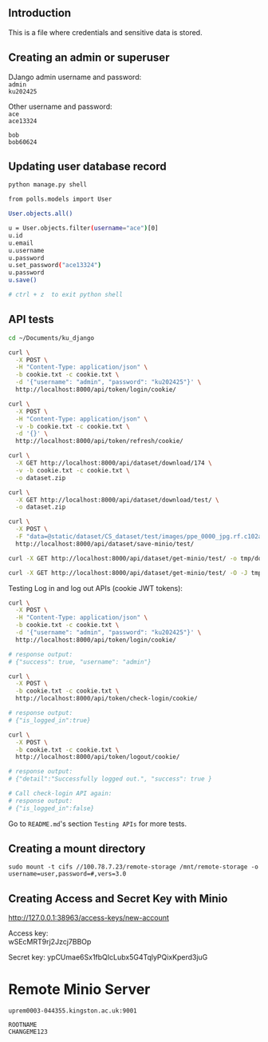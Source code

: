 ## Introduction

This is a file where credentials and sensitive data is stored.

## Creating an admin or superuser

DJango admin username and password:  
`admin`  
`ku202425`  

Other username and password:  
`ace`  
`ace13324`

`bob`  
`bob60624`

## Updating user database record

```sh
python manage.py shell

from polls.models import User

User.objects.all()

u = User.objects.filter(username="ace")[0]
u.id
u.email
u.username
u.password
u.set_password("ace13324")
u.password
u.save()

# ctrl + z  to exit python shell
```

## API tests

```sh
cd ~/Documents/ku_django

curl \
  -X POST \
  -H "Content-Type: application/json" \
  -b cookie.txt -c cookie.txt \
  -d '{"username": "admin", "password": "ku202425"}' \
  http://localhost:8000/api/token/login/cookie/

curl \
  -X POST \
  -H "Content-Type: application/json" \
  -v -b cookie.txt -c cookie.txt \
  -d '{}' \
  http://localhost:8000/api/token/refresh/cookie/

curl \
  -X GET http://localhost:8000/api/dataset/download/174 \
  -v -b cookie.txt -c cookie.txt \
  -o dataset.zip

curl \
  -X GET http://localhost:8000/api/dataset/download/test/ \
  -o dataset.zip

curl \
  -X POST \
  -F "data=@static/dataset/CS_dataset/test/images/ppe_0000_jpg.rf.c102a9a7c8dec01565a8f95ff295974c.jpg" \
  http://localhost:8000/api/dataset/save-minio/test/

curl -X GET http://localhost:8000/api/dataset/get-minio/test/ -o tmp/downloaded_file.jpg

curl -X GET http://localhost:8000/api/dataset/get-minio/test/ -O -J tmp/
```

Testing Log in and log out APIs (cookie JWT tokens):

```sh
curl \
  -X POST \
  -H "Content-Type: application/json" \
  -b cookie.txt -c cookie.txt \
  -d '{"username": "admin", "password": "ku202425"}' \
  http://localhost:8000/api/token/login/cookie/

# response output:
# {"success": true, "username": "admin"}

curl \
  -X POST \
  -b cookie.txt -c cookie.txt \
  http://localhost:8000/api/token/check-login/cookie/

# response output:
# {"is_logged_in":true}

curl \
  -X POST \
  -b cookie.txt -c cookie.txt \
  http://localhost:8000/api/token/logout/cookie/

# response output:
# {"detail":"Successfully logged out.", "success": true }

# Call check-login API again: 
# response output:
# {"is_logged_in":false}
```

Go to `README.md`'s section `Testing APIs` for more tests.

## Creating a mount directory

`sudo mount -t cifs //100.78.7.23/remote-storage /mnt/remote-storage -o username=user,password=#,vers=3.0`

## Creating Access and Secret Key with Minio

<http://127.0.0.1:38963/access-keys/new-account>

Access key:  
wSEcMRT9rj2Jzcj7BBOp

Secret key:
ypCUmae6Sx1fbQIcLubx5G4TqlyPQixKperd3juG

# Remote Minio Server 

```
uprem0003-044355.kingston.ac.uk:9001
 
ROOTNAME
CHANGEME123
 
```